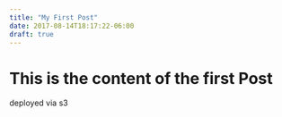 ```yaml
---
title: "My First Post"
date: 2017-08-14T18:17:22-06:00
draft: true
---
```


# This is the content of the first Post

deployed via s3
